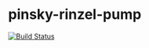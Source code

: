 # pinsky-rinzel-pump

[![Build Status](https://travis-ci.com/CINPLA/pinsky-rinzel-pump.svg?token=ysPymD2Us3kpyo2SF9i6&branch=master)](https://travis-ci.com/CINPLA/pinsky-rinzel-pump)
